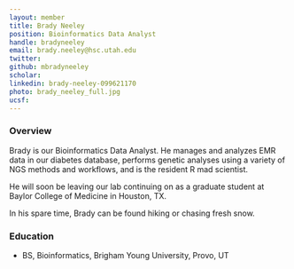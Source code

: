 ```yaml
---
layout: member
title: Brady Neeley
position: Bioinformatics Data Analyst
handle: bradyneeley
email: brady.neeley@hsc.utah.edu
twitter:
github: mbradyneeley
scholar: 
linkedin: brady-neeley-099621170
photo: brady_neeley_full.jpg
ucsf:
---
```


### Overview
Brady is our Bioinformatics Data Analyst. He manages and analyzes EMR data in our diabetes database, performs genetic analyses using a variety of NGS
methods and workflows, and is the resident R mad scientist.

He will soon be leaving our lab continuing on as a graduate student at Baylor College of Medicine in Houston, TX.

In his spare time, Brady can be found hiking or chasing fresh snow.


### Education
- BS, Bioinformatics, Brigham Young University, Provo, UT
